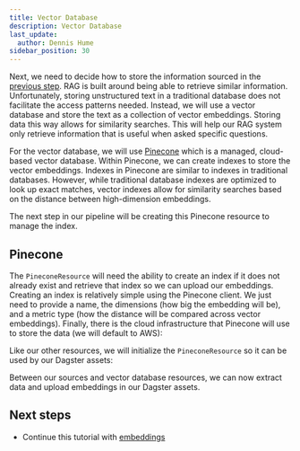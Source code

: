 ```yaml
---
title: Vector Database
description: Vector Database
last_update:
  author: Dennis Hume
sidebar_position: 30
---
```


Next, we need to decide how to store the information sourced in the [previous step](sources). RAG is built around being able to retrieve similar information. Unfortunately, storing unstructured text in a traditional database does not facilitate the access patterns needed. Instead, we will use a vector database and store the text as a collection of vector embeddings. Storing data this way allows for similarity searches. This will help our RAG system only retrieve information that is useful when asked specific questions.

For the vector database, we will use [Pinecone](https://www.pinecone.io/) which is a managed, cloud-based vector database. Within Pinecone, we can create indexes to store the vector embeddings. Indexes in Pinecone are similar to indexes in traditional databases. However, while traditional database indexes are optimized to look up exact matches, vector indexes allow for similarity searches based on the distance between high-dimension embeddings.

The next step in our pipeline will be creating this Pinecone resource to manage the index.

## Pinecone

The `PineconeResource` will need the ability to create an index if it does not already exist and retrieve that index so we can upload our embeddings. Creating an index is relatively simple using the Pinecone client. We just need to provide a name, the dimensions (how big the embedding will be), and a metric type (how the distance will be compared across vector embeddings). Finally, there is the cloud infrastructure that Pinecone will use to store the data (we will default to AWS):

<CodeExample path="project_ask_ai_dagster/project_ask_ai_dagster/resources/pinecone.py" language="python" lineStart="7" lineEnd="28"/>

Like our other resources, we will initialize the `PineconeResource` so it can be used by our Dagster assets:

<CodeExample path="project_ask_ai_dagster/project_ask_ai_dagster/resources/pinecone.py" language="python" lineStart="30" lineEnd="33"/>

Between our sources and vector database resources, we can now extract data and upload embeddings in our Dagster assets.

## Next steps

- Continue this tutorial with [embeddings](embeddings)
